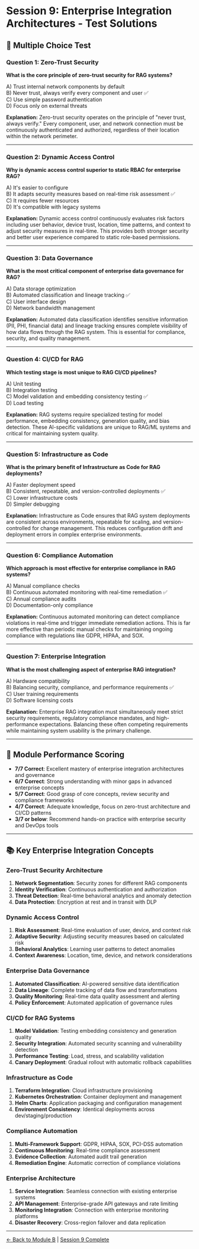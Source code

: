 # Session 9: Enterprise Integration Architectures - Test Solutions

## 📝 Multiple Choice Test

### Question 1: Zero-Trust Security

**What is the core principle of zero-trust security for RAG systems?**

A) Trust internal network components by default  
B) Never trust, always verify every component and user ✅  
C) Use simple password authentication  
D) Focus only on external threats  

**Explanation:** Zero-trust security operates on the principle of "never trust, always verify." Every component, user, and network connection must be continuously authenticated and authorized, regardless of their location within the network perimeter.

---

### Question 2: Dynamic Access Control

**Why is dynamic access control superior to static RBAC for enterprise RAG?**

A) It's easier to configure  
B) It adapts security measures based on real-time risk assessment ✅  
C) It requires fewer resources  
D) It's compatible with legacy systems  

**Explanation:** Dynamic access control continuously evaluates risk factors including user behavior, device trust, location, time patterns, and context to adjust security measures in real-time. This provides both stronger security and better user experience compared to static role-based permissions.

---

### Question 3: Data Governance

**What is the most critical component of enterprise data governance for RAG?**

A) Data storage optimization  
B) Automated classification and lineage tracking ✅  
C) User interface design  
D) Network bandwidth management  

**Explanation:** Automated data classification identifies sensitive information (PII, PHI, financial data) and lineage tracking ensures complete visibility of how data flows through the RAG system. This is essential for compliance, security, and quality management.

---

### Question 4: CI/CD for RAG

**Which testing stage is most unique to RAG CI/CD pipelines?**

A) Unit testing  
B) Integration testing  
C) Model validation and embedding consistency testing ✅  
D) Load testing  

**Explanation:** RAG systems require specialized testing for model performance, embedding consistency, generation quality, and bias detection. These AI-specific validations are unique to RAG/ML systems and critical for maintaining system quality.

---

### Question 5: Infrastructure as Code

**What is the primary benefit of Infrastructure as Code for RAG deployments?**

A) Faster deployment speed  
B) Consistent, repeatable, and version-controlled deployments ✅  
C) Lower infrastructure costs  
D) Simpler debugging  

**Explanation:** Infrastructure as Code ensures that RAG system deployments are consistent across environments, repeatable for scaling, and version-controlled for change management. This reduces configuration drift and deployment errors in complex enterprise environments.

---

### Question 6: Compliance Automation

**Which approach is most effective for enterprise compliance in RAG systems?**

A) Manual compliance checks  
B) Continuous automated monitoring with real-time remediation ✅  
C) Annual compliance audits  
D) Documentation-only compliance  

**Explanation:** Continuous automated monitoring can detect compliance violations in real-time and trigger immediate remediation actions. This is far more effective than periodic manual checks for maintaining ongoing compliance with regulations like GDPR, HIPAA, and SOX.

---

### Question 7: Enterprise Integration

**What is the most challenging aspect of enterprise RAG integration?**

A) Hardware compatibility  
B) Balancing security, compliance, and performance requirements ✅  
C) User training requirements  
D) Software licensing costs  

**Explanation:** Enterprise RAG integration must simultaneously meet strict security requirements, regulatory compliance mandates, and high-performance expectations. Balancing these often competing requirements while maintaining system usability is the primary challenge.

---

## 🎯 Module Performance Scoring

- **7/7 Correct**: Excellent mastery of enterprise integration architectures and governance
- **6/7 Correct**: Strong understanding with minor gaps in advanced enterprise concepts
- **5/7 Correct**: Good grasp of core concepts, review security and compliance frameworks
- **4/7 Correct**: Adequate knowledge, focus on zero-trust architecture and CI/CD patterns
- **3/7 or below**: Recommend hands-on practice with enterprise security and DevOps tools

---

## 📚 Key Enterprise Integration Concepts

### Zero-Trust Security Architecture
1. **Network Segmentation**: Security zones for different RAG components
2. **Identity Verification**: Continuous authentication and authorization
3. **Threat Detection**: Real-time behavioral analytics and anomaly detection
4. **Data Protection**: Encryption at rest and in transit with DLP

### Dynamic Access Control
1. **Risk Assessment**: Real-time evaluation of user, device, and context risk
2. **Adaptive Security**: Adjusting security measures based on calculated risk
3. **Behavioral Analytics**: Learning user patterns to detect anomalies
4. **Context Awareness**: Location, time, device, and network considerations

### Enterprise Data Governance
1. **Automated Classification**: AI-powered sensitive data identification
2. **Data Lineage**: Complete tracking of data flow and transformations
3. **Quality Monitoring**: Real-time data quality assessment and alerting
4. **Policy Enforcement**: Automated application of governance rules

### CI/CD for RAG Systems
1. **Model Validation**: Testing embedding consistency and generation quality
2. **Security Integration**: Automated security scanning and vulnerability detection
3. **Performance Testing**: Load, stress, and scalability validation
4. **Canary Deployment**: Gradual rollout with automatic rollback capabilities

### Infrastructure as Code
1. **Terraform Integration**: Cloud infrastructure provisioning
2. **Kubernetes Orchestration**: Container deployment and management
3. **Helm Charts**: Application packaging and configuration management
4. **Environment Consistency**: Identical deployments across dev/staging/production

### Compliance Automation
1. **Multi-Framework Support**: GDPR, HIPAA, SOX, PCI-DSS automation
2. **Continuous Monitoring**: Real-time compliance assessment
3. **Evidence Collection**: Automated audit trail generation
4. **Remediation Engine**: Automatic correction of compliance violations

### Enterprise Architecture
1. **Service Integration**: Seamless connection with existing enterprise systems
2. **API Management**: Enterprise-grade API gateways and rate limiting
3. **Monitoring Integration**: Connection with enterprise monitoring platforms
4. **Disaster Recovery**: Cross-region failover and data replication

---

[← Back to Module B](Session9_ModuleB_Enterprise_Architecture.md) | [Session 9 Complete](Session9_Production_RAG_Enterprise_Integration.md)
